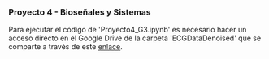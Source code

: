<h3><b>Proyecto 4 - Bioseñales y Sistemas</b></h3>

Para ejecutar el código de 'Proyecto4_G3.ipynb' es necesario hacer un acceso directo en el Google Drive de la carpeta 'ECGDataDenoised' que se comparte a través de este <a href="https://drive.google.com/drive/folders/1QMkOC1CYZThMjGGw5r9RRmuI7SnaJ5Vd?usp=sharing">enlace</a>.

